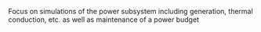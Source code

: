Focus on simulations of the power subsystem including generation, thermal conduction, etc. as well as maintenance of a power budget
